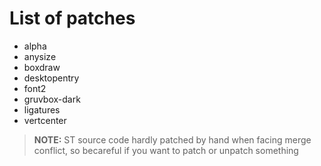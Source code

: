 # List of patches

- alpha
- anysize
- boxdraw
- desktopentry
- font2
- gruvbox-dark
- ligatures
- vertcenter

> **NOTE:** ST source code hardly patched by hand when facing merge conflict, so becareful if you want to patch or unpatch something
